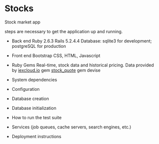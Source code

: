 # Stocks

Stock market app

steps are necessary to get the
application up and running.



* Back end
  Ruby 2.6.3
  Rails 5.2.4.4
  Database: sqlite3 for development; postgreSQL for production



* Front end
  Bootstrap CSS, HTML, Javascript

* Ruby Gems
  Real-time, stock data and historical pricing. Data provided by [iexcloud.io](https://iexcloud.io/)
  gem [stock_quote](https://github.com/tyrauber/stock_quote)
  gem devise

* System dependencies

* Configuration

* Database creation

* Database initialization

* How to run the test suite

* Services (job queues, cache servers, search engines, etc.)

* Deployment instructions

